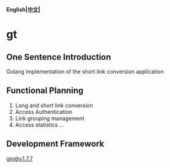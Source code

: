 **English|[中文](https://github.com/bingfenglai/gt/blob/main/README.md)|** 

# gt

## One Sentence Introduction
Golang implementation of the short link conversion application
## Functional Planning
1. Long and short link conversion
2. Access Authentication
3. Link grouping management
4. Access statistics
...
## Development Framework
gin@v1.7.7

